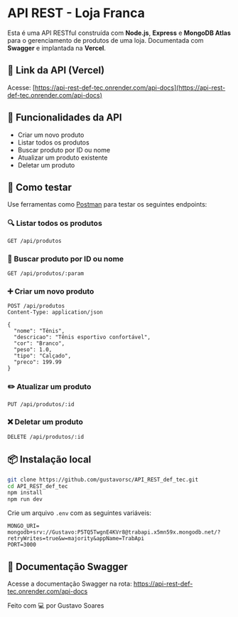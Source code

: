 # API REST - Loja Franca

Esta é uma API RESTful construída com **Node.js**, **Express** e **MongoDB Atlas** para o gerenciamento de produtos de uma loja. Documentada com **Swagger** e implantada na **Vercel**.

## 🔗 Link da API (Vercel)
Acesse: [https://api-rest-def-tec.onrender.com/api-docs](https://api-rest-def-tec.onrender.com/api-docs)

## 🚀 Funcionalidades da API

- Criar um novo produto
- Listar todos os produtos
- Buscar produto por ID ou nome
- Atualizar um produto existente
- Deletar um produto

## 🧪 Como testar

Use ferramentas como [Postman](https://www.postman.com/) para testar os seguintes endpoints:

### 🔍 Listar todos os produtos
```http
GET /api/produtos
```

### 🔎 Buscar produto por ID ou nome
```http
GET /api/produtos/:param
```

### ➕ Criar um novo produto
```http
POST /api/produtos
Content-Type: application/json

{
  "nome": "Tênis",
  "descricao": "Tênis esportivo confortável",
  "cor": "Branco",
  "peso": 1.0,
  "tipo": "Calçado",
  "preco": 199.99
}
```

### ✏️ Atualizar um produto
```http
PUT /api/produtos/:id
```

### ❌ Deletar um produto
```http
DELETE /api/produtos/:id
```

## 📦 Instalação local

```bash
git clone https://github.com/gustavorsc/API_REST_def_tec.git
cd API_REST_def_tec
npm install
npm run dev
```

Crie um arquivo `.env` com as seguintes variáveis:

```
MONGO_URI= mongodb+srv://Gustavo:P5TQ5TwgnE4KVr8@trabapi.x5mn59x.mongodb.net/?retryWrites=true&w=majority&appName=TrabApi
PORT=3000
```

## 📄 Documentação Swagger

Acesse a documentação Swagger na rota:
https://api-rest-def-tec.onrender.com/api-docs


Feito com 💻 por Gustavo Soares
